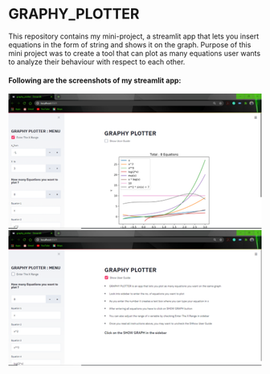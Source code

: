 # GRAPHY_PLOTTER
This repository contains my mini-project, a streamlit app that lets you insert equations in the form of string and shows it on the graph. Purpose of this mini project was to create a tool that can plot as many equations user wants to analyze their behaviour with respect to each other.

#### Following are the screenshots of my streamlit app:
![Github-small](https://github.com/prasadbhatane/GRAPHY_PLOTTER/blob/master/ss1.PNG)
![Github-small](https://github.com/prasadbhatane/GRAPHY_PLOTTER/blob/master/ss2.PNG)
